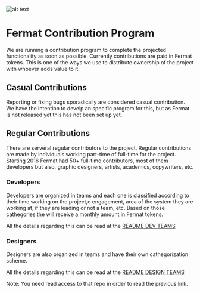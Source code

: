 ![alt text](https://github.com/bitDubai/media-kit/blob/master/MediaKit/Fermat%20Branding/Fermat%20Logotype/Fermat_Logo_3D.png "Fermat Logo")

# Fermat Contribution Program

We are running a contribution program to complete the projected functionality as soon as possible. Currently contributions are paid in Fermat tokens. This is one of the ways we use to distribute ownership of the project with whoever adds value to it. 

## Casual Contributions

Reporting or fixing bugs sporadically are considered casual contribution. We have the intention to develp an specific program for this, but as Fermat is not released yet this has not been set up yet.

## Regular Contributions

There are serveral regular contributors to the project. Regular contributions are made by individuals working part-time of full-time for the project. Starting 2016 Fermat had 50+ full-time contributors, most of them developers but also, graphic designers, artists, academics, copywriters, etc.

### Developers

Developers are organized in teams and each one is classified according to their time working on the project,e engagement, area of the system they are working at, if they are leading or not a team, etc. Based on those cathegories the will receive a monthly amount in Fermat tokens.

All the details regarding this can be read at the [README DEV TEAMS](https://github.com/bitDubai/fermat/blob/master/README-DEV-TEAMS.md)

### Designers

Designers are also organized in teams and have their own cathegorization scheme. 

All the details regarding this can be read at the [README DESIGN TEAMS](https://github.com/bitDubai/fermat-graphic-design/blob/master/README-DESIGN-TEAMS.md)

Note: You need read access to that repo in order to read the previous link.


